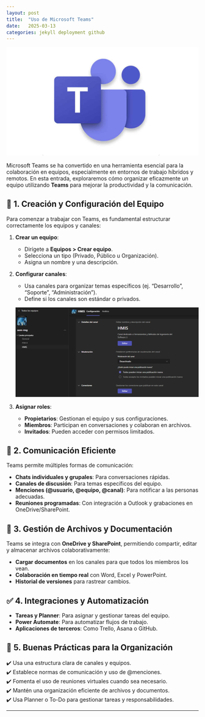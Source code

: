 ```yaml
---
layout: post
title:  "Uso de Microsoft Teams"
date:   2025-03-13 
categories: jekyll deployment github
---
```


![teams](../assets/images/microsoftteams.jpg)

Microsoft Teams se ha convertido en una herramienta esencial para la colaboración en equipos, especialmente en entornos de trabajo híbridos y remotos. En esta entrada, exploraremos cómo organizar eficazmente un equipo utilizando **Teams** para mejorar la productividad y la comunicación.  

## 📌 1. Creación y Configuración del Equipo  

Para comenzar a trabajar con Teams, es fundamental estructurar correctamente los equipos y canales:  

1. **Crear un equipo**:  
   - Dirígete a **Equipos > Crear equipo**.  
   - Selecciona un tipo (Privado, Público u Organización).  
   - Asigna un nombre y una descripción.  

2. **Configurar canales**:  
   - Usa canales para organizar temas específicos (ej. “Desarrollo”, “Soporte”, “Administración”).  
   - Define si los canales son estándar o privados.

   ![teams](../assets/images/teamsCanal.png)  

3. **Asignar roles**:  
   - **Propietarios**: Gestionan el equipo y sus configuraciones.  
   - **Miembros**: Participan en conversaciones y colaboran en archivos.  
   - **Invitados**: Pueden acceder con permisos limitados.  

## 💬 2. Comunicación Eficiente  

Teams permite múltiples formas de comunicación:  

- **Chats individuales y grupales**: Para conversaciones rápidas.  
- **Canales de discusión**: Para temas específicos del equipo.  
- **Menciones (@usuario, @equipo, @canal)**: Para notificar a las personas adecuadas.  
- **Reuniones programadas**: Con integración a Outlook y grabaciones en OneDrive/SharePoint.  

## 📂 3. Gestión de Archivos y Documentación  

Teams se integra con **OneDrive y SharePoint**, permitiendo compartir, editar y almacenar archivos colaborativamente:  

- **Cargar documentos** en los canales para que todos los miembros los vean.  
- **Colaboración en tiempo real** con Word, Excel y PowerPoint.  
- **Historial de versiones** para rastrear cambios.  

## ✅ 4. Integraciones y Automatización  

- **Tareas y Planner**: Para asignar y gestionar tareas del equipo.  
- **Power Automate**: Para automatizar flujos de trabajo.  
- **Aplicaciones de terceros**: Como Trello, Asana o GitHub.  

## 🎯 5. Buenas Prácticas para la Organización  

✔️ Usa una estructura clara de canales y equipos.  
✔️ Establece normas de comunicación y uso de @menciones.  
✔️ Fomenta el uso de reuniones virtuales cuando sea necesario.  
✔️ Mantén una organización eficiente de archivos y documentos.  
✔️ Usa Planner o To-Do para gestionar tareas y responsabilidades.  

 

---  



